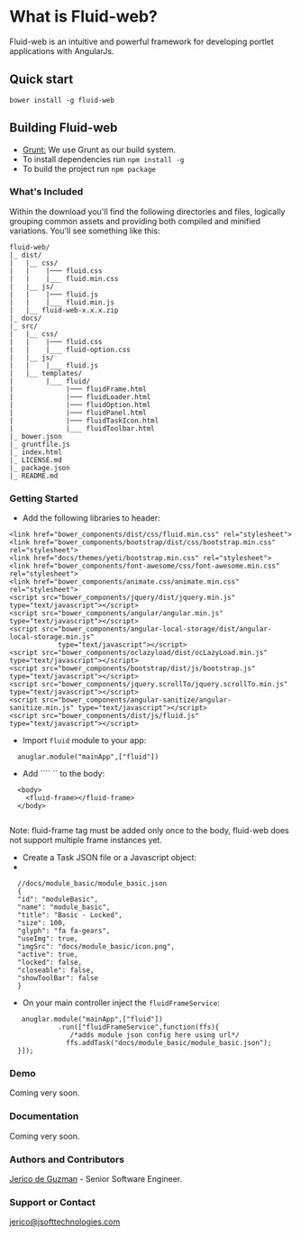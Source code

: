 # What is Fluid-web?
Fluid-web is an intuitive and powerful framework for developing portlet applications with AngularJs.

## Quick start
```
bower install -g fluid-web
```
## Building Fluid-web
- [Grunt:](http://gruntjs.com/) We use Grunt as our build system. 
- To install dependencies run ``` npm install -g ```
- To build the project run ``` npm package ```

### What's Included
Within the download you'll find the following directories and files, logically grouping common assets and providing both compiled and minified variations. You'll see something like this:
```
fluid-web/
|_ dist/
|   |__ css/
|   |    |─── fluid.css
|   |    |___ fluid.min.css    
|   |__ js/
|   |    |─── fluid.js
|   |    |___ fluid.min.js
|   |__ fluid-web-x.x.x.zip
|_ docs/
|_ src/
|   |__ css/
|   |    |─── fluid.css
|   |    |___ fluid-option.css
|   |__ js/
|   |    |___ fluid.js
|   |__ templates/
|        |___ fluid/
|             |─── fluidFrame.html
|             |─── fluidLoader.html
|             |─── fluidOption.html
|             |─── fluidPanel.html
|             |─── fluidTaskIcon.html
|             |___ fluidToolbar.html
|_ bower.json
|_ gruntfile.js
|_ index.html
|_ LICENSE.md
|_ package.json
|_ README.md

```
### Getting Started
- Add the following libraries to header:
```
<link href="bower_components/dist/css/fluid.min.css" rel="stylesheet">
<link href="bower_components/bootstrap/dist/css/bootstrap.min.css" rel="stylesheet">
<link href="docs/themes/yeti/bootstrap.min.css" rel="stylesheet">
<link href="bower_components/font-awesome/css/font-awesome.min.css" rel="stylesheet">
<link href="bower_components/animate.css/animate.min.css" rel="stylesheet">
<script src="bower_components/jquery/dist/jquery.min.js" type="text/javascript"></script>
<script src="bower_components/angular/angular.min.js" type="text/javascript"></script>
<script src="bower_components/angular-local-storage/dist/angular-local-storage.min.js"
            type="text/javascript"></script>
<script src="bower_components/oclazyload/dist/ocLazyLoad.min.js" type="text/javascript"></script>
<script src="bower_components/bootstrap/dist/js/bootstrap.js" type="text/javascript"></script>
<script src="bower_components/jquery.scrollTo/jquery.scrollTo.min.js" type="text/javascript"></script>
<script src="bower_components/angular-sanitize/angular-sanitize.min.js" type="text/javascript"></script>
<script src="bower_components/dist/js/fluid.js" type="text/javascript"></script>

```

- Import ```fluid``` module to your app:
```
  anuglar.module("mainApp",["fluid"])

```
- Add ```<fluid-frame></fluid-frame>` `` to the body:
```
  <body>
    <fluid-frame></fluid-frame>
  </body>
  
```
Note: fluid-frame tag must be added only once to the body, fluid-web does not support multiple frame instances yet.

- Create a Task JSON file or a Javascript object:
- 
```
  //docs/module_basic/module_basic.json
  {
  "id": "moduleBasic",
  "name": "module_basic",
  "title": "Basic - Locked",
  "size": 100,
  "glyph": "fa fa-gears",
  "useImg": true,
  "imgSrc": "docs/module_basic/icon.png",
  "active": true,
  "locked": false,
  "closeable": false,
  "showToolBar": false
  }
```

- On your main controller inject the ```fluidFrameService```:
```
   anuglar.module("mainApp",["fluid"])
            .run(["fluidFrameService",function(ffs){
               /*adds module json config here using url*/
              ffs.addTask("docs/module_basic/module_basic.json");
  }]);

```
### Demo
Coming very soon.
### Documentation
Coming very soon.

### Authors and Contributors
[Jerico de Guzman](@jsoftgem) - Senior Software Engineer.

### Support or Contact
[jerico@jsofttechnologies.com](@jsoftgem)

